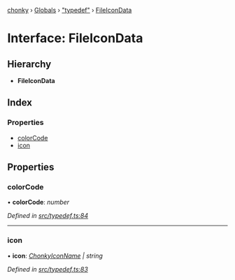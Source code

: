 [chonky](../README.md) › [Globals](../globals.md) › ["typedef"](../modules/_typedef_.md) › [FileIconData](_typedef_.fileicondata.md)

# Interface: FileIconData

## Hierarchy

* **FileIconData**

## Index

### Properties

* [colorCode](_typedef_.fileicondata.md#colorcode)
* [icon](_typedef_.fileicondata.md#icon)

## Properties

###  colorCode

• **colorCode**: *number*

*Defined in [src/typedef.ts:84](https://github.com/TimboKZ/Chonky/blob/cc6d20b/src/typedef.ts#L84)*

___

###  icon

• **icon**: *[ChonkyIconName](../enums/_components_external_chonkyicon_.chonkyiconname.md) | string*

*Defined in [src/typedef.ts:83](https://github.com/TimboKZ/Chonky/blob/cc6d20b/src/typedef.ts#L83)*
